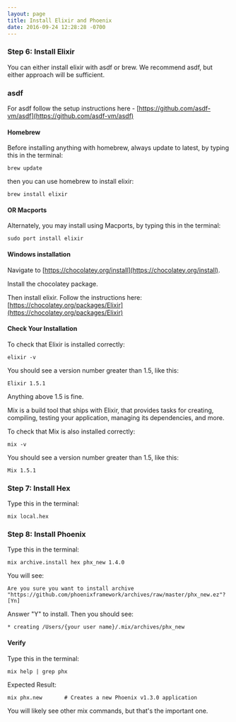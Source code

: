 ```yaml
---
layout: page
title: Install Elixir and Phoenix
date: 2016-09-24 12:28:28 -0700
---
```



### Step 6: Install Elixir

You can either install elixir with asdf or brew. We recommend asdf, but either approach will be sufficient.

### asdf

For asdf follow the setup instructions here - [https://github.com/asdf-vm/asdf](https://github.com/asdf-vm/asdf)

#### Homebrew

Before installing anything with homebrew, always update to latest,
by typing this in the terminal:

`brew update`

then you can use homebrew to install elixir:

 `brew install elixir`

#### OR Macports

Alternately, you may install using Macports, by typing this in the terminal:

`sudo port install elixir`

#### Windows installation

Navigate to [https://chocolatey.org/install](https://chocolatey.org/install).

Install the chocolatey package.

Then install elixir. Follow the instructions here: [https://chocolatey.org/packages/Elixir](https://chocolatey.org/packages/Elixir)

#### Check Your Installation

To check that Elixir is installed correctly:

`elixir -v`

You should see a version number greater than 1.5, like this:

`Elixir 1.5.1`

Anything above 1.5 is fine.

Mix is a build tool that ships with Elixir, that provides tasks for creating, compiling, testing your application, managing its dependencies, and more.

To check that Mix is also installed correctly:

`mix -v`

You should see a version number greater than 1.5, like this:

`Mix 1.5.1`

### Step 7: Install Hex

Type this in the terminal:

```
mix local.hex
```

### Step 8: Install Phoenix

Type this in the terminal:

```
mix archive.install hex phx_new 1.4.0
```

You will see:

```
Are you sure you want to install archive "https://github.com/phoenixframework/archives/raw/master/phx_new.ez"? [Yn]
```

Answer "Y" to install. Then you should see:

```
* creating /Users/{your user name}/.mix/archives/phx_new
```

#### Verify
Type this in the terminal:
```
mix help | grep phx
```

Expected Result:

```
mix phx.new       # Creates a new Phoenix v1.3.0 application
```

You will likely see other mix commands, but that's the important one.
